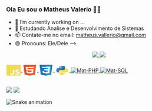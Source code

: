 ### Ola Eu sou o Matheus Valerio 👋🙃
- 🔭 I’m currently working on ...
- 🌱 Estudando Analise e Desenvolvimento de Sistemas
- 📫 Contate-me no email: matheus.vallerio@gmail.com
- 😄 Pronouns: Ele/Dele
-->
<div align="center">
  <a href="https://github.com/MatheusValeriox">
  <img height="160em" src="https://github-readme-stats.vercel.app/api?username=MatheusValeriox&show_icons=true&theme=tokyonight&include_all_commits=true&count_private=true"/>
  <img height="110em" src="https://github-readme-stats.vercel.app/api/top-langs/?username=MatheusValeriox&layout=compact&langs_count=7&theme=tokyonight"/>
</div>

<div style="display: inline_block"><br>
  <img align="center" alt="Mat-Js" height="30" width="40"     src="https://raw.githubusercontent.com/devicons/devicon/master/icons/javascript/javascript-plain.svg">
  <img align="center" alt="Mat-HTML" height="30" width="40" src="https://raw.githubusercontent.com/devicons/devicon/master/icons/html5/html5-original.svg">
  <img align="center" alt="Mat-CSS" height="30" width="40" src="https://raw.githubusercontent.com/devicons/devicon/master/icons/css3/css3-original.svg">
  <img align="center" alt="Rafa-Python" height="30" width="40" src="https://raw.githubusercontent.com/devicons/devicon/master/icons/python/python-original.svg">
  <img align="center" alt="Mat-PHP" height="30" width="40" src="https://cdn.jsdelivr.net/gh/devicons/devicon/icons/php/php-plain.svg">
  <img align="center" alt="Mat-SQL" height="30" width="40" src="https://cdn.jsdelivr.net/gh/devicons/devicon/icons/mysql/mysql-original-wordmark.svg">
</div>
  
  ##
<div> 
  <a href = "mailto:matheus.vallerio@gmail.com"><img src="https://img.shields.io/badge/Gmail-D14836?style=for-the-badge&logo=gmail&logoColor=white"></a>
  <a href="https://www.linkedin.com/in/matheus-rodrigues-b034bb118/" target="_blank"><img src="https://img.shields.io/badge/-LinkedIn-%230077B5?style=for-the-badge&logo=linkedin&logoColor=white" target="_blank"></a>
</div>
  
  ![Snake animation](https://github.com/MatheusValeriox/MatheusValeriox/blob/output/github-contribution-grid-snake.svg)
